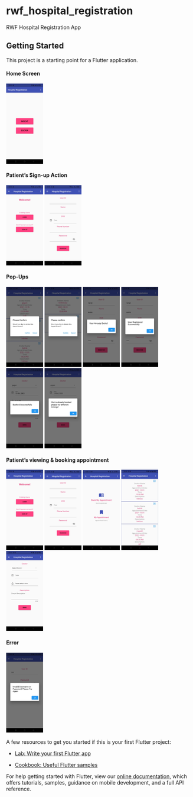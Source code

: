 # rwf_hospital_registration

RWF Hospital Registration App

## Getting Started

This project is a starting point for a Flutter application.



#### Home Screen

<img src="AppPictures/homepage.png" width="100">

#### Patient’s Sign-up Action

<img src="AppPictures/patientsignup1.png" width="100">
<img src="AppPictures/patientsignup2.png" width="100">

#### Pop-Ups

<img src="AppPictures/confirmpop.png" width="100">
<img src="AppPictures/popcinfirmappo.png" width="100">
<img src="AppPictures/popup.png" width="100">
<img src="AppPictures/popup2.png" width="100">
<img src="AppPictures/popupbooking1.png" width="100">
<img src="AppPictures/popupbooking2.png" width="100">

#### Patient’s viewing & booking appointment

<img src="AppPictures/patientsignup1.png" width="100">
<img src="AppPictures/patientsignup2.png" width="100">
<img src="AppPictures/patientview.png" width="100">
<img src="AppPictures/patientview3.png" width="100">
<img src="AppPictures/patientview2.png" width="100">


#### Error

<img src="AppPictures/error.png" width="100">



A few resources to get you started if this is your first Flutter project:

- [Lab: Write your first Flutter app](https://flutter.dev/docs/get-started/codelab)
  
- [Cookbook: Useful Flutter samples](https://flutter.dev/docs/cookbook)


For help getting started with Flutter, view our
[online documentation](https://flutter.dev/docs), which offers tutorials,
samples, guidance on mobile development, and a full API reference.
